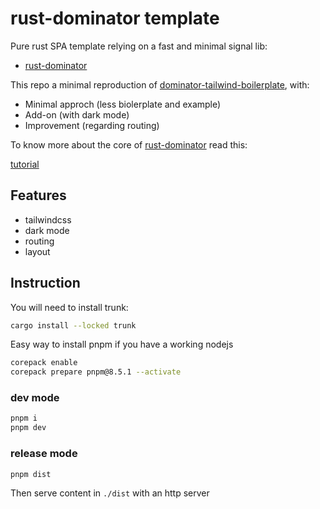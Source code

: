 # rust-dominator template

Pure rust SPA template relying on a fast and minimal signal lib:
* [rust-dominator](https://github.com/Pauan/rust-dominator)

This repo a minimal reproduction of [dominator-tailwind-boilerplate](https://github.com/dakom/dominator-tailwind-boilerplate), with:

* Minimal approch (less biolerplate and example)
* Add-on (with dark mode)
* Improvement (regarding routing)

To know more about the core of [rust-dominator](https://github.com/Pauan/rust-dominator) read this:

[tutorial](https://docs.rs/futures-signals/0.3.32/futures_signals/tutorial/index.html)

## Features

- tailwindcss
- dark mode
- routing
- layout

## Instruction

You will need to install trunk:

```sh
cargo install --locked trunk
```

Easy way to install pnpm if you have a working nodejs

```sh
corepack enable
corepack prepare pnpm@8.5.1 --activate
```

### dev mode

```sh
pnpm i
pnpm dev
```

### release mode

```sh
pnpm dist
```

Then serve content in `./dist` with an http server
